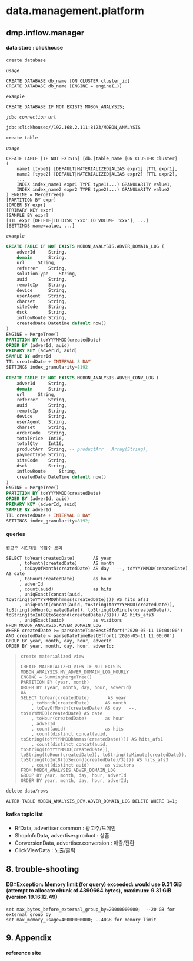 # data.management.platform

## dmp.inflow.manager

#### data store : clickhouse
`create database`  

_`usage`_
```
CREATE DATABASE db_name [ON CLUSTER cluster_id]  
CREATE DATABASE db_name [ENGINE = engine(…)]  
```
_`example`_  
```
CREATE DATABASE IF NOT EXISTS MOBON_ANALYSIS;
```

_`jdbc connection url`_  
```
jdbc:clickhouse://192.168.2.111:8123/MOBON_ANALYSIS  
```

`create table`  

_`usage`_  
```
CREATE TABLE [IF NOT EXISTS] [db.]table_name [ON CLUSTER cluster]
(
    name1 [type1] [DEFAULT|MATERIALIZED|ALIAS expr1] [TTL expr1],
    name2 [type2] [DEFAULT|MATERIALIZED|ALIAS expr2] [TTL expr2],
    ...
    INDEX index_name1 expr1 TYPE type1(...) GRANULARITY value1,
    INDEX index_name2 expr2 TYPE type2(...) GRANULARITY value2
) ENGINE = MergeTree()
[PARTITION BY expr]
[ORDER BY expr]
[PRIMARY KEY expr]
[SAMPLE BY expr]
[TTL expr [DELETE|TO DISK 'xxx'|TO VOLUME 'xxx'], ...]
[SETTINGS name=value, ...]
```

_`example`_  
```sql
CREATE TABLE IF NOT EXISTS MOBON_ANALYSIS.ADVER_DOMAIN_LOG (
	adverId		String,
	domain		String,
	url		String,
	referrer	String,
	solutionType	String,
	auid 		String,
	remoteIp	String,
	device		String,
	userAgent	String,
	charset 	String,
	siteCode	String,
	dsck		String,
	inflowRoute	String,
	createdDate	Datetime default now()
)
ENGINE = MergeTree()
PARTITION BY toYYYYMMDD(createdDate)
ORDER BY (adverId, auid)
PRIMARY KEY (adverId, auid)
SAMPLE BY adverId
TTL createdDate + INTERVAL 8 DAY
SETTINGS index_granularity=8192

```
```sql
CREATE TABLE IF NOT EXISTS MOBON_ANALYSIS.ADVER_CONV_LOG (
	adverId		String,
	domain		String,
	url		String,
	referrer	String,
	auid 		String,
	remoteIp	String,
	device		String,
	userAgent	String,
	charset 	String,
	orderCode	String,
	totalPrice	Int16,
	totalQty	Int16,
	productArr	String, -- productArr	Array(String),
	paymentType	String,
	siteCode	String,
	dsck		String,
	inflowRoute 	String,
	createdDate	DateTime default now()
)
ENGINE = MergeTree()
PARTITION BY toYYYYMMDD(createdDate)
ORDER BY (adverId, auid)
PRIMARY KEY (adverId, auid)
SAMPLE BY adverId
TTL createdDate + INTERVAL 8 DAY
SETTINGS index_granularity=8192;
```

#### queries

`광고주 시간대별 유입수 조회`  
```
SELECT toYear(createdDate)       AS year
     , toMonth(createdDate)      AS month
     , toDayOfMonth(createdDate) AS day   --, toYYYYMMDD(createdDate) AS date
     , toHour(createdDate)       as hour
     , adverId
     , count(auid)               as hits
     , uniqExact(concat(auid, toString(toYYYYMMDDhhmmss(createdDate)))) AS hits_afs1
     , uniqExact(concat(auid, toString(toYYYYMMDD(createdDate)), toString(toHour(createdDate)), toString(toMinute(createdDate)), toString(toInt8(toSecond(createdDate)/3)))) AS hits_afs3
     , uniqExact(auid)           as visitors
FROM MOBON_ANALYSIS.ADVER_DOMAIN_LOG
WHERE createdDate >= parseDateTimeBestEffort('2020-05-11 10:00:00') AND createdDate < parseDateTimeBestEffort('2020-05-11 11:00:00')
GROUP BY year, month, day, hour, adverId
ORDER BY year, month, day, hour, adverId;
```

>`create materialized view`  
>```
>CREATE MATERIALIZED VIEW IF NOT EXISTS MOBON_ANALYSIS.MV_ADVER_DOMAIN_LOG_HOURLY
>ENGINE = SummingMergeTree()
>PARTITION BY (year, month)
>ORDER BY (year, month, day, hour, adverId)
>AS
>SELECT toYear(createdDate)       AS year
>     , toMonth(createdDate)      AS month
>     , toDayOfMonth(createdDate) AS day   --, toYYYYMMDD(createdDate) AS date
>     , toHour(createdDate)       as hour
>     , adverId
>     , count(auid)               as hits
>     , count(distinct concat(auid, toString(toYYYYMMDDhhmmss(createdDate)))) AS hits_afs1
>     , count(distinct concat(auid, toString(toYYYYMMDD(createdDate)), toString(toHour(createdDate)), toString(toMinute(createdDate)), toString(toInt8(toSecond(createdDate)/3)))) AS hits_afs3
>     , count(distinct auid)      as visitors
>FROM MOBON_ANALYSIS.ADVER_DOMAIN_LOG
>GROUP BY year, month, day, hour, adverId
>ORDER BY year, month, day, hour, adverId;
>```

`delete data/rows`  

```
ALTER TABLE MOBON_ANALYSIS_DEV.ADVER_DOMAIN_LOG DELETE WHERE 1=1;
```

#### kafka topic list

- RfData, advertiser.common :  광고주/도메인
- ShopInfoData, advertiser.product : 상품
- ConversionData, advertiser.conversion : 매출/전환
- ClickViewData : 노출/클릭


## 8. trouble-shooting

#### DB::Exception: Memory limit (for query) exceeded: would use 9.31 GiB (attempt to allocate chunk of 4390664 bytes), maximum: 9.31 GiB (version 19.16.12.49)

```
set max_bytes_before_external_group_by=20000000000;  --20 GB for external group by
set max_memory_usage=40000000000; --40GB for memory limit
```

## 9. Appendix

#### reference site


